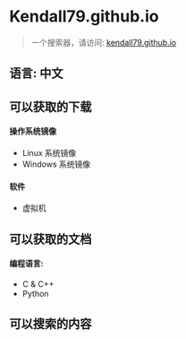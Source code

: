 # Kendall79.github.io
>一个搜索器，请访问: [kendall79.github.io](https://kendall79.github.io "kendall79.github.io")

## 语言: 中文

## 可以获取的下载
 #### 操作系统镜像
  - Linux 系统镜像
  - Windows 系统镜像
 #### 软件
  - 虚拟机

## 可以获取的文档
 #### 编程语言:
  - C & C++
  - Python

## 可以搜索的内容
